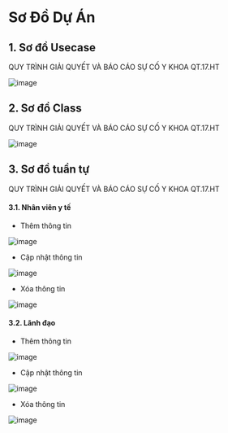 # Sơ Đồ Dự Án

## 1. Sơ đồ Usecase

QUY TRÌNH GIẢI QUYẾT VÀ BÁO CÁO SỰ CỐ Y KHOA QT.17.HT

![image](https://user-images.githubusercontent.com/107389856/176072390-43d9276a-e286-4b24-b2a2-39730bc312c5.png)

## 2. Sơ đồ Class

QUY TRÌNH GIẢI QUYẾT VÀ BÁO CÁO SỰ CỐ Y KHOA QT.17.HT

![image](https://user-images.githubusercontent.com/107389856/176338658-7f5844e8-7800-4bd4-aca2-a40529182e92.png)

## 3. Sơ đồ tuần tự

QUY TRÌNH GIẢI QUYẾT VÀ BÁO CÁO SỰ CỐ Y KHOA QT.17.HT

#### 3.1. Nhân viên y tế
- Thêm thông tin

![image](https://user-images.githubusercontent.com/107389856/176339726-434f4366-d3a4-4372-9646-b2d947827aa7.png)
- Cập nhật thông tin

![image](https://user-images.githubusercontent.com/107389856/176339676-d097260a-e129-4410-b01c-888578445ee7.png)
- Xóa thông tin

![image](https://user-images.githubusercontent.com/107389856/176339634-c4ed119f-a108-4d9e-957e-e31366413277.png)
#### 3.2. Lãnh đạo
- Thêm thông tin

![image](https://user-images.githubusercontent.com/107389856/176339055-e0e0abf3-ab28-4e03-b236-36495cb3c3be.png)
- Cập nhật thông tin

![image](https://user-images.githubusercontent.com/107389856/176339192-792bbef4-8eed-42c8-9818-054912cfb959.png)
- Xóa thông tin

![image](https://user-images.githubusercontent.com/107389856/176339289-5f8d4685-96a7-4f83-8b0b-d4aa9dc3e176.png)
